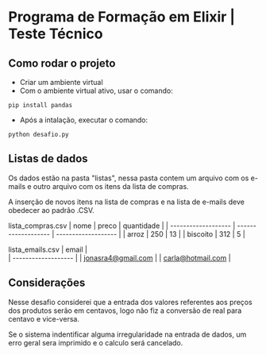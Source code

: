# Programa de Formação em Elixir | Teste Técnico

## Como rodar o projeto

- Criar um ambiente virtual
- Com o ambiente virtual ativo, usar o comando:
```
pip install pandas
```
- Após a intalação, executar o comando: 
```
python desafio.py
```

## Listas de dados

Os dados estão na pasta "listas", nessa pasta contem um arquivo com os e-mails e outro arquivo com os itens da lista de compras.

A inserção de novos itens na lista de compras e na lista de e-mails deve obedecer ao padrão .CSV.

lista_compras.csv
|  nome  |  preco  | quantidade  |
| ------------------- | ------------------- | ------------------- |
|  arroz |  250 |  13 |
|  biscoito |  312  |  5  |

lista_emails.csv
|  email  |  
| ------------------- |
|  jonasra4@gmail.com | 
|  carla@hotmail.com | 

## Considerações

Nesse desafio considerei que a entrada dos valores referentes aos preços dos produtos serão em centavos, logo não fiz a conversão de real para centavo e vice-versa.

Se o sistema indentificar alguma irregularidade na entrada de dados, um erro geral sera imprimido e o calculo será cancelado.

